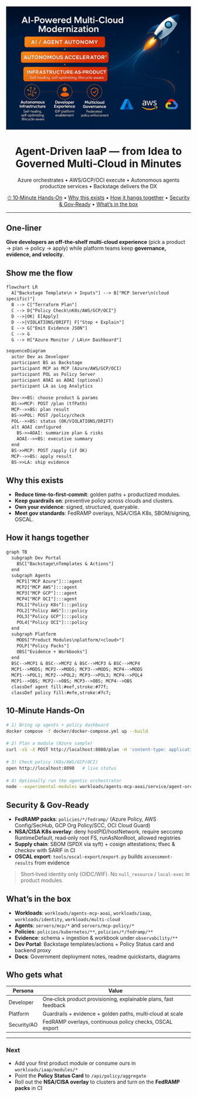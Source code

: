 <p align="center">
  <img src="docs/assets/multicloud-hero.png" alt="Agent-Driven IaaP across Azure • AWS • GCP • OCI" width="900"/>
</p>

<h1 align="center">Agent‑Driven IaaP — from Idea to Governed Multi‑Cloud in Minutes</h1>
<p align="center">
  Azure orchestrates • AWS/GCP/OCI execute • Autonomous agents productize services • Backstage delivers the DX
</p>

<p align="center">
  <a href="#10-minute-hands-on">⏱ 10‑Minute Hands‑On</a> •
  <a href="#why-this-exists">Why this exists</a> •
  <a href="#how-it-hangs-together">How it hangs together</a> •
  <a href="#security--gov-ready">Security & Gov‑Ready</a> •
  <a href="#whats-in-the-box">What’s in the box</a>
</p>

---

## One‑liner

**Give developers an off‑the‑shelf multi‑cloud experience** (pick a product → plan → policy → apply) while platform teams keep **governance, evidence, and velocity**.

## Show me the flow

```mermaid
flowchart LR
  A["Backstage Template\n + Inputs"] --> B["MCP Server\n(cloud specific)"]
  B --> C["Terraform Plan"]
  C --> D{"Policy Check\nK8s/AWS/GCP/OCI"}
  D -->|OK| E[Apply]
  D -->|VIOLATIONS/DRIFT| F["Stop + Explain"]
  E --> G["Emit Evidence JSON"]
  C --> G
  G --> H["Azure Monitor / LA\n+ Dashboard"]
```

```mermaid
sequenceDiagram
  actor Dev as Developer
  participant BS as Backstage
  participant MCP as MCP (Azure/AWS/GCP/OCI)
  participant POL as Policy Server
  participant AOAI as AOAI (optional)
  participant LA as Log Analytics

  Dev->>BS: choose product & params
  BS->>MCP: POST /plan (tfPath)
  MCP-->>BS: plan result
  BS->>POL: POST /policy/check
  POL-->>BS: status (OK/VIOLATIONS/DRIFT)
  alt AOAI configured
    BS->>AOAI: summarize plan & risks
    AOAI-->>BS: executive summary
  end
  BS->>MCP: POST /apply (if OK)
  MCP-->>BS: apply result
  BS->>LA: ship evidence
```

## Why this exists

- **Reduce time‑to‑first‑commit**: golden paths + productized modules.  
- **Keep guardrails on**: preventive policy across clouds and clusters.  
- **Own your evidence**: signed, structured, queryable.  
- **Meet gov standards**: FedRAMP overlays, NSA/CISA K8s, SBOM/signing, OSCAL.

## How it hangs together

```mermaid
graph TB
  subgraph Dev Portal
    BSC["Backstage\nTemplates & Actions"]
  end
  subgraph Agents
    MCP1["MCP Azure"]:::agent
    MCP2["MCP AWS"]:::agent
    MCP3["MCP GCP"]:::agent
    MCP4["MCP OCI"]:::agent
    POL1["Policy K8s"]:::policy
    POL2["Policy AWS"]:::policy
    POL3["Policy GCP"]:::policy
    POL4["Policy OCI"]:::policy
  end
  subgraph Platform
    MODS["Product Modules\nplatform/<cloud>"]
    POLP["Policy Packs"]
    OBS["Evidence + Workbooks"]
  end
  BSC-->MCP1 & BSC-->MCP2 & BSC-->MCP3 & BSC-->MCP4
  MCP1-->MODS; MCP2-->MODS; MCP3-->MODS; MCP4-->MODS
  MCP1-->POL1; MCP2-->POL2; MCP3-->POL3; MCP4-->POL4
  MCP1-->OBS; MCP2-->OBS; MCP3-->OBS; MCP4-->OBS
  classDef agent fill:#eef,stroke:#77f;
  classDef policy fill:#efe,stroke:#7c7;
```

## 10‑Minute Hands‑On

```bash
# 1) Bring up agents + policy dashboard
docker compose -f docker/docker-compose.yml up --build

# 2) Plan a module (Azure sample)
curl -sS -X POST http://localhost:8080/plan -H 'content-type: application/json'   -d '{"path":"platform/azure/observability/log_analytics"}' | jq

# 3) Check policy (K8s/AWS/GCP/OCI)
open http://localhost:8090   # live status

# 4) Optionally run the agentic orchestrator
node --experimental-modules workloads/agents-mcp-aoai/service/agent-orchestrator.ts azure platform/azure/observability/log_analytics
```

## Security & Gov‑Ready

- **FedRAMP packs**: `policies/*/fedramp/` (Azure Policy, AWS Config/SecHub, GCP Org Policy/SCC, OCI Cloud Guard)  
- **NSA/CISA K8s overlay**: deny hostPID/hostNetwork, require seccomp RuntimeDefault, read‑only root FS, runAsNonRoot, allowed registries  
- **Supply chain**: SBOM (SPDX via syft) + cosign attestations; tfsec & checkov with SARIF in CI  
- **OSCAL export**: `tools/oscal-export/export.py` builds `assessment-results` from evidence

> Short‑lived identity only (OIDC/WIF). No `null_resource` / `local-exec` in product modules.

## What’s in the box

- **Workloads**: `workloads/agents-mcp-aoai`, `workloads/iaap`, `workloads/identity`, `workloads/multi-cloud`
- **Agents**: `servers/mcp/*` and `servers/mcp-policy/*`
- **Policies**: `policies/kubernetes/**`, `policies/*/fedramp/**`
- **Evidence**: schema + ingestion & workbook under `observability/**`
- **Dev Portal**: Backstage templates/actions + Policy Status card and backend proxy
- **Docs**: Government deployment notes, readme quickstarts, diagrams

## Who gets what

| Persona | Value |
|---|---|
| Developer | One‑click product provisioning, explainable plans, fast feedback |
| Platform | Guardrails + evidence + golden paths, multi‑cloud at scale |
| Security/AO | FedRAMP overlays, continuous policy checks, OSCAL export |

---

### Next
- Add your first product module or consume ours in `workloads/iaap/modules/*`  
- Point the **Policy Status Card** to `/api/policy/aggregate`  
- Roll out the **NSA/CISA overlay** to clusters and turn on the **FedRAMP packs** in CI
